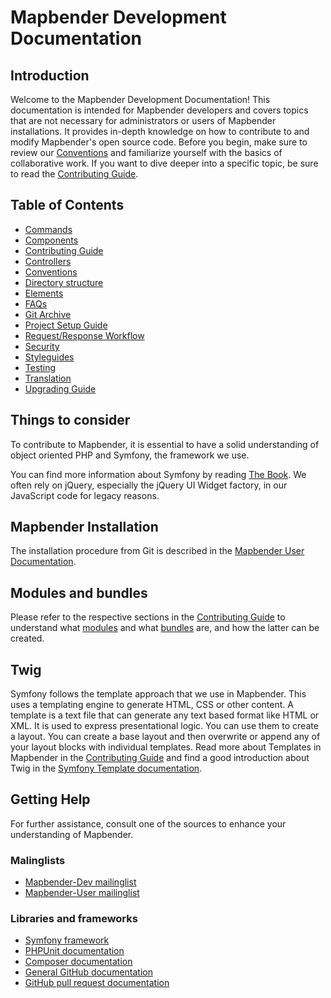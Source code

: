 # Mapbender Development Documentation

## Introduction

Welcome to the Mapbender Development Documentation! This documentation is intended for Mapbender developers and covers topics that are not necessary for administrators or users of Mapbender installations. It provides in-depth knowledge on how to contribute to and modify Mapbender's open source code. Before you begin, make sure to review our [Conventions](getting_started/conventions.md) and familiarize yourself with the basics of collaborative work. If you want to dive deeper into a specific topic, be sure to read the [Contributing Guide](CONTRIBUTING.md).

## Table of Contents

- [Commands](workflows/commands.md)
- [Components](architecture/components.md)
- [Contributing Guide](CONTRIBUTING.md)
- [Controllers](controllers/controllers.md)
- [Conventions](getting_started/conventions.md)
- [Directory structure](architecture/directory_structure.md)
- [Elements](elements/elements.md)
- [FAQs](getting_started/faq.md)
- [Git Archive](gitarchive/gitarchive.md)
- [Project Setup Guide](workflows/setup.md)
- [Request/Response Workflow](workflows/requestresponse.md)
- [Security](security/security.md)
- [Styleguides](style/)
- [Testing](workflows/testing.md)
- [Translation](workflows/translation.md)
- [Upgrading Guide](UPGRADING.md)

## Things to consider

To contribute to Mapbender, it is essential to have a solid understanding of object oriented PHP and Symfony, the framework we use.

You can find more information about Symfony by reading [The Book](https://symfony.com/doc/current/index.html). We often rely on jQuery, especially the jQuery UI Widget factory, in our JavaScript code for legacy reasons.

## Mapbender Installation

The installation procedure from Git is described in the [Mapbender User Documentation](https://doc.mapbender.org/en/installation/installation_git.html).

## Modules and bundles

Please refer to the respective sections in the [Contributing Guide](CONTRIBUTING.md) to understand what [modules](CONTRIBUTING.md#modules) and what [bundles](CONTRIBUTING.md#bundles) are, and how the latter can be created.

## Twig

Symfony follows the template approach that we use in Mapbender. This uses a templating engine to generate HTML, CSS or other content. A template is a text file that can generate any text based format like HTML or XML. It is used to express presentational logic. You can use them to create a layout. You can create a base layout and then overwrite or append any of your layout blocks with individual templates.
Read more about Templates in Mapbender in the [Contributing Guide](CONTRIBUTING.md#templates) and find a good introduction about Twig in the [Symfony Template documentation](https://symfony.com/doc/current/templates.html).

## Getting Help

For further assistance, consult one of the sources to enhance your understanding of Mapbender.

### Malinglists

- [Mapbender-Dev mailinglist](https://lists.osgeo.org/mailman/listinfo/mapbender_dev)
- [Mapbender-User mailinglist](https://lists.osgeo.org/mailman/listinfo/mapbender_users)

### Libraries and frameworks

- [Symfony framework](https://www.symfony.com/)
- [PHPUnit documentation](https://phpunit.de/)
- [Composer documentation](https://getcomposer.org/doc/)
- [General GitHub documentation](https://help.github.com/)
- [GitHub pull request documentation](https://help.github.com/send-pull-requests/)
